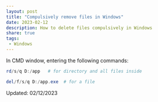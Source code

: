 ```yaml
---
layout: post
title: "Compulsively remove files in Windows"
date: 2023-02-12
description: How to delete files compulsively in Windows
share: true
tags:
 - Windows
---
```


In CMD window, entering the following commands:
```powershell
rd/s/q D:/app   # for directory and all files inside

del/f/s/q D:/app.exe  # for a file
```

Updated: 02/12/2023